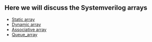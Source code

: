 ## Here we will discuss the Systemverilog arrays

- [Static array](https://github.com/visionvlsi/sv_part1/blob/main/sv_arrays/1static_array.md)
- [Dynamic array](https://github.com/visionvlsi/sv_part1/blob/main/sv_arrays/2dynamic_array.md)
- [Associative array](https://github.com/visionvlsi/sv_part1/blob/main/sv_arrays/3Associative_array.md)
- [Queue_array](https://github.com/visionvlsi/sv_part1/blob/main/sv_arrays/4Queue_array.md)
